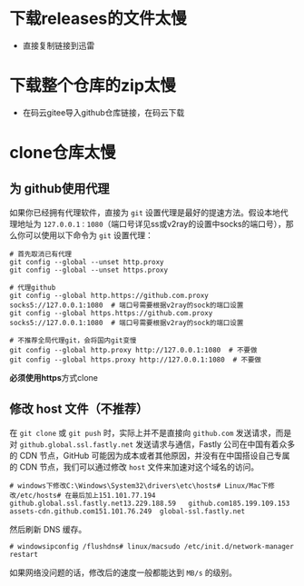 # 下载releases的文件太慢

+ 直接复制链接到迅雷

# 下载整个仓库的zip太慢

+ 在码云gitee导入github仓库链接，在码云下载

#  clone仓库太慢

## 为 github使用代理

如果你已经拥有代理软件，直接为 `git` 设置代理是最好的提速方法。假设本地代理地址为 `127.0.0.1：1080`（端口号详见ss或v2ray的设置中socks的端口号），那么你可以使用以下命令为 `git` 设置代理：

```shell
# 首先取消已有代理
git config --global --unset http.proxy
git config --global --unset https.proxy

# 代理github
git config --global http.https://github.com.proxy socks5://127.0.0.1:1080  # 端口号需要根据v2ray的sock的端口设置
git config --global https.https://github.com.proxy socks5://127.0.0.1:1080  # 端口号需要根据v2ray的sock的端口设置

# 不推荐全局代理git，会将国内git变慢
git config --global http.proxy http://127.0.0.1:1080  # 不要做
git config --global https.proxy http://127.0.0.1:1080  # 不要做
```

**必须使用https**方式clone

## 修改 host 文件（不推荐）

在 `git clone` 或 `git push` 时，实际上并不是直接向 `github.com` 发送请求，而是对 `github.global.ssl.fastly.net` 发送请求与通信，Fastly 公司在中国有着众多的 CDN 节点，GitHub 可能因为成本或者其他原因，并没有在中国搭设自己专属的 CDN 节点，我们可以通过修改 `host` 文件来加速对这个域名的访问。

```
# windows下修改C:\Windows\System32\drivers\etc\hosts# Linux/Mac下修改/etc/hosts# 在最后加上151.101.77.194  github.global.ssl.fastly.net13.229.188.59   github.com185.199.109.153 assets-cdn.github.com151.101.76.249  global-ssl.fastly.net
```

然后刷新 DNS 缓存。

```
# windowsipconfig /flushdns# linux/macsudo /etc/init.d/network-manager restart
```

如果网络没问题的话，修改后的速度一般都能达到 `MB/s` 的级别。